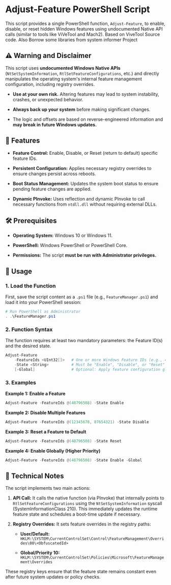 # Adjust-Feature PowerShell Script

This script provides a single PowerShell function, `Adjust-Feature`, to enable, disable, or reset hidden Windows features using undocumented Native API calls (similar to tools like ViVeTool and Mach2).
Based on ViveTool Source code. Also Borrow some libraries from system informer Project

## ⚠️ Warning and Disclaimer

This script uses **undocumented Windows Native APIs** (`NtSetSystemInformation`, `RtlSetFeatureConfigurations`, etc.) and directly manipulates the operating system's internal feature management configuration, including registry overrides.

* **Use at your own risk.** Altering features may lead to system instability, crashes, or unexpected behavior.

* **Always back up your system** before making significant changes.

* The logic and offsets are based on reverse-engineered information and **may break in future Windows updates.**

## 🌟 Features

* **Feature Control:** Enable, Disable, or Reset (return to default) specific feature IDs.

* **Persistent Configuration:** Applies necessary registry overrides to ensure changes persist across reboots.

* **Boot Status Management:** Updates the system boot status to ensure pending feature changes are applied.

* **Dynamic PInvoke:** Uses reflection and dynamic PInvoke to call necessary functions from `ntdll.dll` without requiring external DLLs.

## 🛠️ Prerequisites

* **Operating System:** Windows 10 or Windows 11.

* **PowerShell:** Windows PowerShell or PowerShell Core.

* **Permissions:** The script **must be run with Administrator privileges.**

## 🚀 Usage

### 1. Load the Function

First, save the script content as a `.ps1` file (e.g., `FeatureManager.ps1`) and load it into your PowerShell session:

```powershell
# Run PowerShell as Administrator
. .\FeatureManager.ps1
```

### 2. Function Syntax

The function requires at least two mandatory parameters: the Feature ID(s) and the desired state.

```powershell
Adjust-Feature
    -FeatureIds <UInt32[]>   # One or more Windows Feature IDs (e.g., 48796508)
    -State <String>          # Must be "Enable", "Disable", or "Reset"
    [-Global]                # Optional: Apply feature configuration globally (Higher priority, typically system-wide)
```

### 3. Examples

**Example 1: Enable a Feature**

```powershell
Adjust-Feature -FeatureIds @(48796508) -State Enable
```

**Example 2: Disable Multiple Features**

```powershell
Adjust-Feature -FeatureIds @(12345678, 87654321) -State Disable
```

**Example 3: Reset a Feature to Default**

```powershell
Adjust-Feature -FeatureIds @(48796508) -State Reset
```

**Example 4: Enable Globally (Higher Priority)**

```powershell
Adjust-Feature -FeatureIds @(48796508) -State Enable -Global
```

## 📝 Technical Notes

The script implements two main actions:

1. **API Call:** It calls the native function (via PInvoke) that internally points to `RtlSetFeatureConfigurations` using the `NtSetSystemInformation` syscall (SystemInformationClass 210). This immediately updates the runtime feature state and schedules a boot-time update if necessary.

2. **Registry Overrides:** It sets feature overrides in the registry paths:

   * **User/Default:** `HKLM:\SYSTEM\CurrentControlSet\Control\FeatureManagement\Overrides\08\<ObfuscatedId>`

   * **Global/Priority 10:** `HKLM:\SYSTEM\CurrentControlSet\Policies\Microsoft\FeatureManagement\Overrides`

These registry keys ensure that the feature state remains constant even after future system updates or policy checks.
